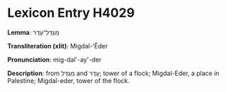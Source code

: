 # Lexicon Entry H4029

**Lemma**: מִגְדַּל־עֵדֶר

**Transliteration (xlit)**: Migdal-ʻÊder

**Pronunciation**: mig-dal'-ay'-der

**Description**:
from מִגְדָּל and עֵדֶר; tower of a flock; Migdal-Eder, a place in Palestine; Migdal-eder, tower of the flock.
